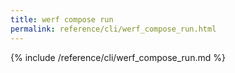 ```yaml
---
title: werf compose run
permalink: reference/cli/werf_compose_run.html
---
```


{% include /reference/cli/werf_compose_run.md %}

